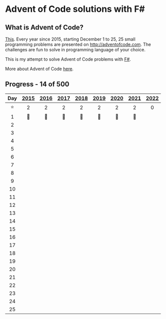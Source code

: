 ﻿# Advent of Code solutions with F#

## What is Advent of Code?

[This](https://adventofcode.com). Every year since 2015, starting December 1 to 25, 25 small programming problems are
presented on http://adventofcode.com. The challenges are fun to solve in programming language of your choice.

This is my attempt to solve Advent of Code problems with [F#](https://fsharp.org/).

More about Advent of Code [here](https://adventofcode.com/about).

## Progress - 14 of 500

|  Day   | [2015](Year2015)  | [2016](Year2016)  | [2017](Year2017)  | [2018](Year2018)  | [2019](Year2019)  | [2020](Year2020)  | [2021](Year2021)  | [2022](Year2022) | [2023](Year2023) | [2024](Year2024) |
|:------:|:-----------------:|:-----------------:|:-----------------:|:-----------------:|:-----------------:|:-----------------:|:-----------------:|:----------------:|:----------------:|:----------------:|
| :star: |         2         |         2         |         2         |         2         |         2         |         2         |         2         |        0         |        0         |        0         |
|   1    | :1st_place_medal: | :1st_place_medal: | :1st_place_medal: | :1st_place_medal: | :1st_place_medal: | :1st_place_medal: | :1st_place_medal: |                  |                  |                  |
|   2    |                   |                   |                   |                   |                   |                   |                   |                  |                  |                  |
|   3    |                   |                   |                   |                   |                   |                   |                   |                  |                  |                  |
|   4    |                   |                   |                   |                   |                   |                   |                   |                  |                  |                  |
|   5    |                   |                   |                   |                   |                   |                   |                   |                  |                  |                  |
|   6    |                   |                   |                   |                   |                   |                   |                   |                  |                  |                  |
|   7    |                   |                   |                   |                   |                   |                   |                   |                  |                  |                  |
|   8    |                   |                   |                   |                   |                   |                   |                   |                  |                  |                  |
|   9    |                   |                   |                   |                   |                   |                   |                   |                  |                  |                  |
|   10   |                   |                   |                   |                   |                   |                   |                   |                  |                  |                  |
|   11   |                   |                   |                   |                   |                   |                   |                   |                  |                  |                  |
|   12   |                   |                   |                   |                   |                   |                   |                   |                  |                  |                  |
|   13   |                   |                   |                   |                   |                   |                   |                   |                  |                  |                  |
|   14   |                   |                   |                   |                   |                   |                   |                   |                  |                  |                  |
|   15   |                   |                   |                   |                   |                   |                   |                   |                  |                  |                  |
|   16   |                   |                   |                   |                   |                   |                   |                   |                  |                  |                  |
|   17   |                   |                   |                   |                   |                   |                   |                   |                  |                  |                  |
|   18   |                   |                   |                   |                   |                   |                   |                   |                  |                  |                  |
|   19   |                   |                   |                   |                   |                   |                   |                   |                  |                  |                  |
|   20   |                   |                   |                   |                   |                   |                   |                   |                  |                  |                  |
|   21   |                   |                   |                   |                   |                   |                   |                   |                  |                  |                  |
|   22   |                   |                   |                   |                   |                   |                   |                   |                  |                  |                  |
|   23   |                   |                   |                   |                   |                   |                   |                   |                  |                  |                  |
|   24   |                   |                   |                   |                   |                   |                   |                   |                  |                  |                  |
|   25   |                   |                   |                   |                   |                   |                   |                   |                  |                  |                  |                |